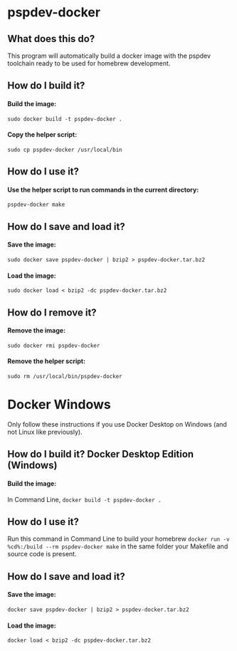 # pspdev-docker

## What does this do?
This program will automatically build a docker image with the pspdev toolchain ready to be used for homebrew development.

## How do I build it?

#### Build the image:
`sudo docker build -t pspdev-docker .`

#### Copy the helper script:
`sudo cp pspdev-docker /usr/local/bin`

## How do I use it?

#### Use the helper script to run commands in the current directory:
`pspdev-docker make`

## How do I save and load it?

#### Save the image:
`sudo docker save pspdev-docker | bzip2 > pspdev-docker.tar.bz2`

#### Load the image:
`sudo docker load < bzip2 -dc pspdev-docker.tar.bz2`

## How do I remove it?

#### Remove the image:
`sudo docker rmi pspdev-docker`

#### Remove the helper script:
`sudo rm /usr/local/bin/pspdev-docker`

# Docker Windows

Only follow these instructions if you use Docker Desktop on Windows (and not Linux like previously).

## How do I build it? Docker Desktop Edition (Windows)

#### Build the image:
In Command Line, `docker build -t pspdev-docker .`

## How do I use it?

Run this command in Command Line to build your homebrew
`docker run -v %cd%:/build --rm pspdev-docker make`
in the same folder your Makefile and source code is present.

## How do I save and load it?

#### Save the image:
`docker save pspdev-docker | bzip2 > pspdev-docker.tar.bz2`

#### Load the image:
`docker load < bzip2 -dc pspdev-docker.tar.bz2`
